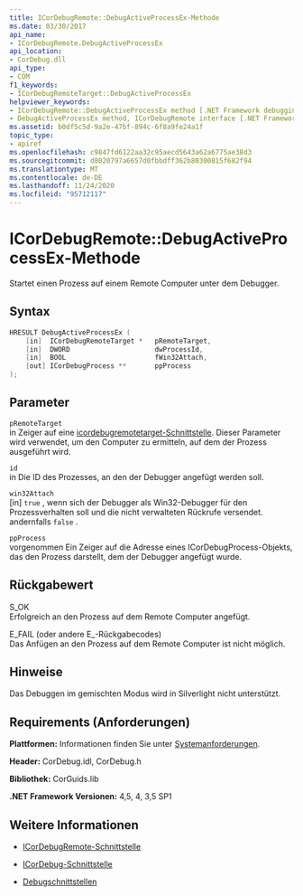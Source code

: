 ```yaml
---
title: ICorDebugRemote::DebugActiveProcessEx-Methode
ms.date: 03/30/2017
api_name:
- ICorDebugRemote.DebugActiveProcessEx
api_location:
- CorDebug.dll
api_type:
- COM
f1_keywords:
- ICorDebugRemoteTarget::DebugActiveProcessEx
helpviewer_keywords:
- ICorDebugRemote::DebugActiveProcessEx method [.NET Framework debugging]
- DebugActiveProcessEx method, ICorDebugRemote interface [.NET Framework debugging]
ms.assetid: b0df5c5d-9a2e-47bf-894c-6f8a9fe24a1f
topic_type:
- apiref
ms.openlocfilehash: c9847fd6122aa32c95aecd5643a62a6775ae38d3
ms.sourcegitcommit: d8020797a6657d0fbbdff362b80300815f682f94
ms.translationtype: MT
ms.contentlocale: de-DE
ms.lasthandoff: 11/24/2020
ms.locfileid: "95712117"
---
```

# <a name="icordebugremotedebugactiveprocessex-method"></a>ICorDebugRemote::DebugActiveProcessEx-Methode

Startet einen Prozess auf einem Remote Computer unter dem Debugger.  
  
## <a name="syntax"></a>Syntax  
  
```cpp  
HRESULT DebugActiveProcessEx (  
    [in]  ICorDebugRemoteTarget *   pRemoteTarget,  
    [in]  DWORD                     dwProcessId,  
    [in]  BOOL                      fWin32Attach,  
    [out] ICorDebugProcess **       ppProcess  
);  
```  
  
## <a name="parameters"></a>Parameter  

 `pRemoteTarget`  
 in Zeiger auf eine [icordebugremotetarget-Schnittstelle](icordebugremotetarget-interface.md). Dieser Parameter wird verwendet, um den Computer zu ermitteln, auf dem der Prozess ausgeführt wird.  
  
 `id`  
 in Die ID des Prozesses, an den der Debugger angefügt werden soll.  
  
 `win32Attach`  
 [in] `true` , wenn sich der Debugger als Win32-Debugger für den Prozessverhalten soll und die nicht verwalteten Rückrufe versendet. andernfalls `false` .  
  
 `ppProcess`  
 vorgenommen Ein Zeiger auf die Adresse eines ICorDebugProcess-Objekts, das den Prozess darstellt, dem der Debugger angefügt wurde.  
  
## <a name="return-value"></a>Rückgabewert  

 S_OK  
 Erfolgreich an den Prozess auf dem Remote Computer angefügt.  
  
 E_FAIL (oder andere E_-Rückgabecodes)  
 Das Anfügen an den Prozess auf dem Remote Computer ist nicht möglich.  
  
## <a name="remarks"></a>Hinweise  

 Das Debuggen im gemischten Modus wird in Silverlight nicht unterstützt.  
  
## <a name="requirements"></a>Requirements (Anforderungen)  

 **Plattformen:** Informationen finden Sie unter [Systemanforderungen](../../get-started/system-requirements.md).  
  
 **Header:** CorDebug.idl, CorDebug.h  
  
 **Bibliothek:** CorGuids.lib  
  
 **.NET Framework Versionen:** 4,5, 4, 3,5 SP1  
  
## <a name="see-also"></a>Weitere Informationen

- [ICorDebugRemote-Schnittstelle](icordebugremote-interface.md)
- [ICorDebug-Schnittstelle](icordebug-interface.md)

- [Debugschnittstellen](debugging-interfaces.md)

